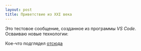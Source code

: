 ```yaml
---
layout: post
title: Приветствие из XXI века
---
```


Это тестовое сообщение, созданное из программы *VS Code*.  
Осваиваю новые технологии:  

<!--more-->  
Кое-что подглядел [отсюда](https://habr.com/ru/post/490754/#github)